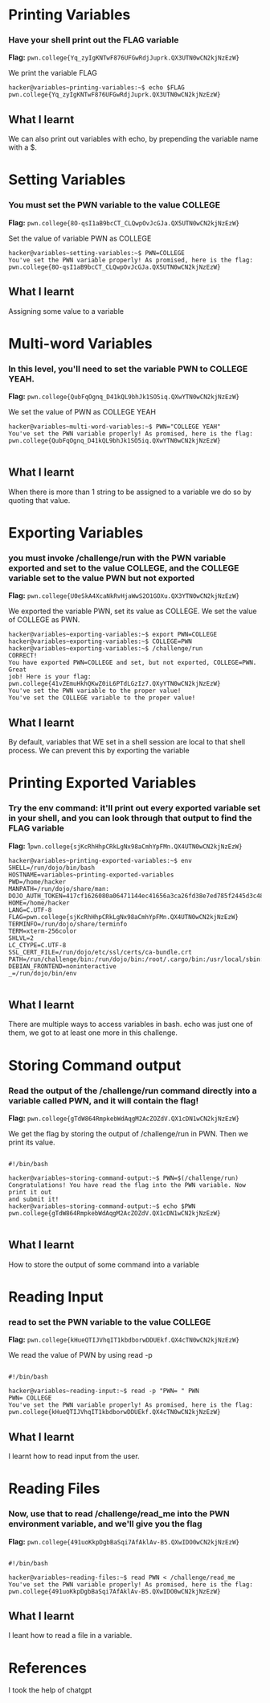# Printing Variables  

### Have your shell print out the FLAG variable

**Flag:**  `pwn.college{Yq_zyIgKNTwF876UFGwRdjJuprk.QX3UTN0wCN2kjNzEzW}`

 We print the variable FLAG

```
hacker@variables~printing-variables:~$ echo $FLAG
pwn.college{Yq_zyIgKNTwF876UFGwRdjJuprk.QX3UTN0wCN2kjNzEzW}

```

## What I learnt

We can also print out variables with echo, by prepending the variable name with a $.

# Setting Variables

### You must set the PWN variable to the value COLLEGE
**Flag:**  `pwn.college{8O-qsI1aB9bcCT_CLQwpOvJcGJa.QX5UTN0wCN2kjNzEzW}`

Set the value of variable PWN as COLLEGE

```
hacker@variables~setting-variables:~$ PWN=COLLEGE
You've set the PWN variable properly! As promised, here is the flag:
pwn.college{8O-qsI1aB9bcCT_CLQwpOvJcGJa.QX5UTN0wCN2kjNzEzW}

```

## What I learnt

Assigning some value to a variable


# Multi-word Variables

### In this level, you'll need to set the variable PWN to COLLEGE YEAH.

**Flag:** `pwn.college{QubFqOgnq_D41kQL9bhJk1SO5iq.QXwYTN0wCN2kjNzEzW}`

We set the value of PWN as COLLEGE YEAH

```
hacker@variables~multi-word-variables:~$ PWN="COLLEGE YEAH"
You've set the PWN variable properly! As promised, here is the flag:
pwn.college{QubFqOgnq_D41kQL9bhJk1SO5iq.QXwYTN0wCN2kjNzEzW}


```

## What I learnt 

When there is more than 1 string to be assigned to a variable we do so by quoting that value.


# Exporting Variables 

###  you must invoke /challenge/run with the PWN variable exported and set to the value COLLEGE, and the COLLEGE variable set to the value PWN but not exported


**Flag:**  `pwn.college{U0eSkA4XcaNkRvHjaWwS2O1GOXu.QX3YTN0wCN2kjNzEzW}`


We exported the variable PWN, set its value as COLLEGE. We set the value of COLLEGE as PWN.

```
hacker@variables~exporting-variables:~$ export PWN=COLLEGE
hacker@variables~exporting-variables:~$ COLLEGE=PWN
hacker@variables~exporting-variables:~$ /challenge/run
CORRECT!
You have exported PWN=COLLEGE and set, but not exported, COLLEGE=PWN. Great 
job! Here is your flag:
pwn.college{41vZEmuHkhQKwZ0iL6PTdLGzIz7.QXyYTN0wCN2kjNzEzW}
You've set the PWN variable to the proper value!
You've set the COLLEGE variable to the proper value!

```

## What I learnt

By default, variables that WE set in a shell session are local to that shell process. We can prevent this by exporting the variable

# Printing Exported Variables

###  Try the env command: it'll print out every exported variable set in your shell, and you can look through that output to find the FLAG variable

**Flag:**  1`pwn.college{sjKcRhHhpCRkLgNx98aCmhYpFMn.QX4UTN0wCN2kjNzEzW}`



```
hacker@variables~printing-exported-variables:~$ env
SHELL=/run/dojo/bin/bash
HOSTNAME=variables~printing-exported-variables
PWD=/home/hacker
MANPATH=/run/dojo/share/man:
DOJO_AUTH_TOKEN=417cf1626080a06471144ec41656a3ca26fd38e7ed785f2445d3c4892a95082b
HOME=/home/hacker
LANG=C.UTF-8
FLAG=pwn.college{sjKcRhHhpCRkLgNx98aCmhYpFMn.QX4UTN0wCN2kjNzEzW}
TERMINFO=/run/dojo/share/terminfo
TERM=xterm-256color
SHLVL=2
LC_CTYPE=C.UTF-8
SSL_CERT_FILE=/run/dojo/etc/ssl/certs/ca-bundle.crt
PATH=/run/challenge/bin:/run/dojo/bin:/root/.cargo/bin:/usr/local/sbin:/usr/local/bin:/usr/sbin:/usr/bin:/sbin:/bin
DEBIAN_FRONTEND=noninteractive
_=/run/dojo/bin/env


```

## What I learnt

There are multiple ways to access variables in bash. echo was just one of them, we got to at least one more in this challenge.

# Storing Command output

### Read the output of the /challenge/run command directly into a variable called PWN, and it will contain the flag!

**Flag:**  `pwn.college{gTdW864RmpkebWdAqgM2AcZOZdV.QX1cDN1wCN2kjNzEzW}`

We get the flag by storing the output of /challenge/run in PWN. Then we print its value.


```

#!/bin/bash

hacker@variables~storing-command-output:~$ PWN=$(/challenge/run)
Congratulations! You have read the flag into the PWN variable. Now print it out 
and submit it!
hacker@variables~storing-command-output:~$ echo $PWN
pwn.college{gTdW864RmpkebWdAqgM2AcZOZdV.QX1cDN1wCN2kjNzEzW}


```

## What I learnt

How to store the output of some command into a variable

# Reading Input

###  read to set the PWN variable to the value COLLEGE

**Flag:**  `pwn.college{kHueQTIJVhqIT1kbdborwDDUEkf.QX4cTN0wCN2kjNzEzW}`

We read the value of PWN by using read -p

```

#!/bin/bash

hacker@variables~reading-input:~$ read -p "PWN= " PWN
PWN= COLLEGE
You've set the PWN variable properly! As promised, here is the flag:
pwn.college{kHueQTIJVhqIT1kbdborwDDUEkf.QX4cTN0wCN2kjNzEzW}

```

## What I learnt

I learnt how to read input from the user.


# Reading Files

### Now, use that to read /challenge/read_me into the PWN environment variable, and we'll give you the flag

**Flag:**  `pwn.college{491uoKkpDgbBaSqi7AfAklAv-B5.QXwIDO0wCN2kjNzEzW}`



```

#!/bin/bash

hacker@variables~reading-files:~$ read PWN < /challenge/read_me
You've set the PWN variable properly! As promised, here is the flag:
pwn.college{491uoKkpDgbBaSqi7AfAklAv-B5.QXwIDO0wCN2kjNzEzW}

```

## What I learnt

I leant how to read a file in a variable.


# References 

I took the help of chatgpt
